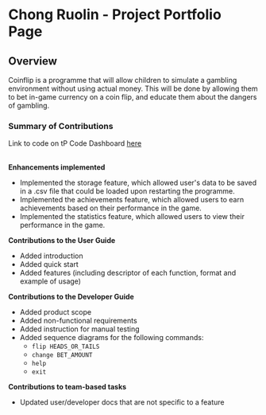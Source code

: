 # Chong Ruolin - Project Portfolio Page

## Overview
Coinflip is a programme that will allow children to simulate a gambling environment without using actual money. This 
will be done by allowing them to bet in-game currency on a coin flip, and educate them about the dangers of gambling.

### Summary of Contributions
Link to code on tP Code Dashboard [here](https://nus-cs2113-ay2425s2.github.io/tp-dashboard/?search=crl006&breakdown=true&sort=groupTitle%20dsc&sortWithin=title&since=2025-02-21&timeframe=commit&mergegroup=&groupSelect=groupByRepos&checkedFileTypes=docs~functional-code~test-code~other)
<br>
<br>

**Enhancements implemented** 
- Implemented the storage feature, which allowed user's data to be saved in a .csv file that could be loaded upon
restarting the programme.
- Implemented the achievements feature, which allowed users to earn achievements based on their performance in the game.
- Implemented the statistics feature, which allowed users to view their performance in the game.

**Contributions to the User Guide**
- Added introduction
- Added quick start
- Added features (including descriptor of each function, format and example of usage)

**Contributions to the Developer Guide**
- Added product scope
- Added non-functional requirements
- Added instruction for manual testing
- Added sequence diagrams for the following commands:
    - `flip HEADS_OR_TAILS`
    - `change BET_AMOUNT`
    - `help`
    - `exit`

**Contributions to team-based tasks**
- Updated user/developer docs that are not specific to a feature

